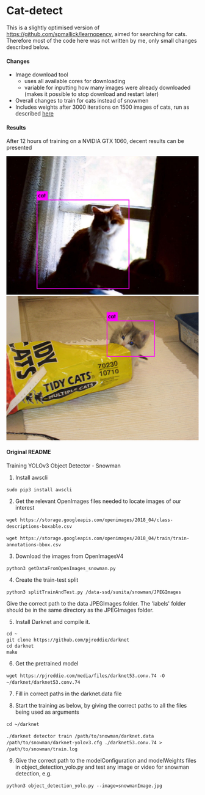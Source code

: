 # Cat-detect

This is a slightly optimised version of https://github.com/spmallick/learnopencv, aimed for searching for cats.
Therefore most of the code here was not written by me, only small changes described below.

#### Changes

- Image download tool
    - uses all available cores for downloading
    - variable for inputting how many images were already downloaded (makes it possible to stop download and restart later)
- Overall changes to train for cats instead of snowmen
- Includes weights after 3000 iterations on 1500 images of cats, run as described [here](https://pjreddie.com/darknet/yolo/)

#### Results

After 12 hours of training on a NVIDIA GTX 1060, decent results can be presented

![Result one, detecting a cat in the dark](result1.jpg)
![Result two, detecting a thief cat](result2.jpg)

#### Original README


Training YOLOv3 Object Detector - Snowman

1. Install awscli

`sudo pip3 install awscli` 

2. Get the relevant OpenImages files needed to locate images of our interest

`wget https://storage.googleapis.com/openimages/2018_04/class-descriptions-boxable.csv`

`wget https://storage.googleapis.com/openimages/2018_04/train/train-annotations-bbox.csv`

3. Download the images from OpenImagesV4

`python3 getDataFromOpenImages_snowman.py`

4. Create the train-test split

`python3 splitTrainAndTest.py /data-ssd/sunita/snowman/JPEGImages`

Give the correct path to the data JPEGImages folder. The 'labels' folder should be in the same directory as the JPEGImages folder.

5. Install Darknet and compile it.
```
cd ~
git clone https://github.com/pjreddie/darknet
cd darknet
make
```
6. Get the pretrained model

`wget https://pjreddie.com/media/files/darknet53.conv.74 -O ~/darknet/darknet53.conv.74`

7. Fill in correct paths in the darknet.data file

8. Start the training as below, by giving the correct paths to all the files being used as arguments

`cd ~/darknet`

`./darknet detector train /path/to/snowman/darknet.data  /path/to/snowman/darknet-yolov3.cfg ./darknet53.conv.74 > /path/to/snowman/train.log`

9. Give the correct path to the modelConfiguration and modelWeights files in object_detection_yolo.py and test any image or video for snowman detection, e.g.

`python3 object_detection_yolo.py --image=snowmanImage.jpg`

